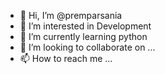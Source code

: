 - 👋 Hi, I’m @premparsania
- 👀 I’m interested in Development
- 🌱 I’m currently learning python 
- 💞️ I’m looking to collaborate on ...
- 📫 How to reach me ...

<!---
premparsania/premparsania is a ✨ special ✨ repository because its `README.md` (this file) appears on your GitHub profile.
You can click the Preview link to take a look at your changes.
--->

